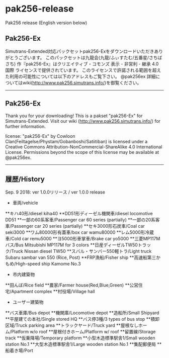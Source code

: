 # pak256-release
Pak256 release 
(English version below)

## Pak256-Ex

Simutrans-Extended対応パックセットpak256-Exをダウンロードいただきありがとうございます。
このパックセットは九龍会(九龍/ふぃすたむ/五番星/さちばさち) 作『pak256-Ex』はクリエイティブ・コモンズ 表示 - 非営利 - 継承 4.0 国際 ライセンスで提供されています。
このライセンスで許諾される範囲を超えた利用の可能性については以下のアドレスもご覧下さい。 @pak256ex
詳細についてはwiki(http://www.pak256.simutrans.info/)を御覧ください。

---
## Pak256-Ex

Thank you for your downloading!
This is a pakset "pak256-Ex" for Simutrans-Extended.
Visit our wiki (http://www.pak256.simutrans.info/) for further information.

license:
"pak256-Ex" by Cowloon Clan(Feiltagelse/Phystam/Gobanboshi/Satiitiban) is licensed under a
Creative Commons Attribution-NonCommercial-ShareAlike 4.0 International License.
Permissions beyond the scope of this license may be available at @pak256ex.

---
## 履歴/History
Sep. 9 2018: ver 1.0.0リリース / ver 1.0.0 release

* 車両/vehicle

**キハ40形/diesel kiha40
**DD51形ディーゼル機関車/diesel locomotive DD51
**一部の60系客車/Passenger car 60 series (partially)
**一部の20系客車/Passenger car 20 series (partially)
**セキ3000形石炭車/Coal car seki3000
**ワム80000形有蓋車/box car wamu80000
**レム5000形冷蔵車/Cold car remu5000
**ヨ5000形車掌車/Brake car yo5000
**三菱MP117Mバス/Bus Mitsubishi MP117M for 3 colors
**日産ディーゼルTW50トラック/Truck Nissan diesel TW50
**スバル・サンバー550軽トラ/Light truck Subaru sambar van 550 (Rice, Post)
**FRP漁船/Fisher ship
**高速船第三かもめ/High-speed ship Kamome No.3

* 市内建築物

**田んぼ/Rice field
**農家/Farmer house(Red,Blue,Green)
**公営住宅/Apartment complex
**村役場/Village hall

* ユーザー建築物

**バス車庫/Bus depot
**機関庫/Locomotive depot
**造船所/Small Shipyard
**平屋建ての本社/Single stored HQ
**バス停3種/3 types of bus stop
**積卸区域/Truck parking area
**トラックヤード/Truck yard
**屋根なしホーム/Platform w/o roof
**屋根付きホーム/Platform w/ roof
**留置線/Storage track
**仮乗降場/Temporary platform
**小型木造標準駅舎1/Small wooden station No.1
**大型木造標準駅舎1/Large wooden station No.1
**集配郵便局
**船着き場/Port
  
